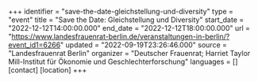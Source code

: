 +++
identifier = "save-the-date-gleichstellung-und-diversity"
type = "event"
title = "Save the Date: Gleichstellung und Diversity"
start_date = "2022-12-12T14:00:00.000"
end_date = "2022-12-12T18:00:00.000"
url = "https://www.landesfrauenrat-berlin.de/veranstaltungen-in-berlin/?event_id1=6266"
updated = "2022-09-19T23:26:46.000"
source = "Landesfrauenrat Berlin"
organizer = "Deutscher Frauenrat; Harriet Taylor Mill-Institut für Ökonomie und Geschlechterforschung"
languages = []
[contact]
[location]
+++